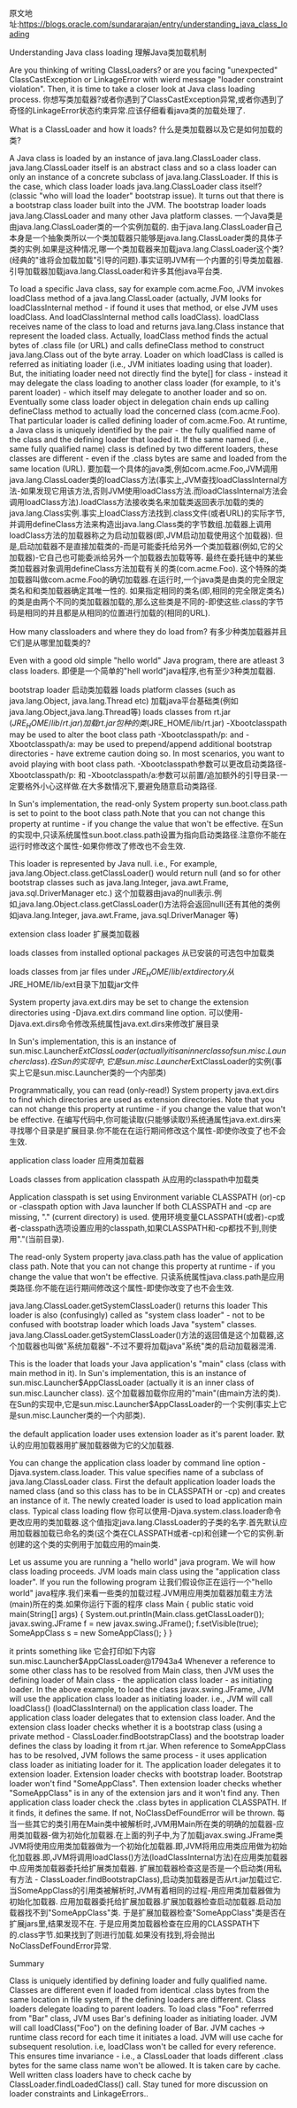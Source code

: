 原文地址:https://blogs.oracle.com/sundararajan/entry/understanding_java_class_loading

Understanding Java class loading
理解Java类加载机制


Are you thinking of writing ClassLoaders? or are you facing "unexpected" ClassCastException or LinkageError with wierd message "loader constraint violation". Then, it is time to take a closer look at Java class loading process.
你想写类加载器?或者你遇到了ClassCastException异常,或者你遇到了奇怪的LinkageError状态约束异常.应该仔细看看java类的加载处理了.

What is a ClassLoader and how it loads?
什么是类加载器以及它是如何加载的类?

A Java class is loaded by an instance of java.lang.ClassLoader class. java.lang.ClassLoader itself is an abstract class and so a class loader can only an instance of a concrete subclass of java.lang.ClassLoader. If this is the case, which class loader loads java.lang.ClassLoader class itself? (classic "who will load the loader" bootstrap issue). It turns out that there is a bootstrap class loader built into the JVM. The bootstrap loader loads java.lang.ClassLoader and many other Java platform classes.
一个Java类是由java.lang.ClassLoader类的一个实例加载的. 由于java.lang.ClassLoader自己本身是一个抽象类所以一个类加载器只能够是java.lang.ClassLoader类的具体子类的实例.如果是这种情况,哪一个类加载器来加载java.lang.ClassLoader这个类?(经典的"谁将会加载加载"引导的问题).事实证明JVM有一个内置的引导类加载器.引导加载器加载java.lang.ClassLoader和许多其他java平台类.

To load a specific Java class, say for example com.acme.Foo, JVM invokes loadClass method of a java.lang.ClassLoader (actually, JVM looks for loadClassInternal method - if found it uses that method, or else JVM uses loadClass. And loadClassInternal method calls loadClass). loadClass receives name of the class to load and returns java.lang.Class instance that represent the loaded class. Actually, loadClass method finds the actual bytes of .class file (or URL) and calls defineClass method to construct java.lang.Class out of the byte array. Loader on which loadClass is called is referred as initiating loader (i.e., JVM initiates loading using that loader).
But, the initiating loader need not directly find the byte[] for class - instead it may delegate the class loading to another class loader (for example, to it's parent loader) - which itself may delegate to another loader and so on.
Eventually some class loader object in delegation chain ends up calling defineClass method to actually load the concerned class (com.acme.Foo).
That particular loader is called defining loader of com.acme.Foo. At runtime, a Java class is uniquely identified by the pair - the fully qualified name of the class and the defining loader that loaded it.
If the same named (i.e., same fully qualified name) class is defined by two different loaders, these classes are different - even if the .class bytes are same and loaded from the same location (URL).
要加载一个具体的java类,例如com.acme.Foo,JVM调用java.lang.ClassLoader类的loadClass方法(事实上,JVM查找loadClassInternal方法-如果发现它用该方法,否则JVM使用loadClass方法.而loadClassInternal方法会调用loadClass方法).loadClass方法接收类名来加载类返回表示加载的类的java.lang.Class实例.事实上loadClass方法找到.class文件(或者URL)的实际字节,并调用defineClass方法来构造出java.lang.Class类的字节数组.加载器上调用loadClass方法的加载器称之为启动加载器(即,JVM启动加载使用这个加载器).
但是,启动加载器不是直接加载类的-而是可能委托给另外一个类加载器(例如,它的父加载器)-它自己也可能委派给另外一个加载器去加载等等.
最终在委托链中的某些类加载器对象调用defineClass方法加载有关的类(com.acme.Foo).
这个特殊的类加载器叫做com.acme.Foo的确切加载器.在运行时,一个java类是由类的完全限定类名和和类加载器确定其唯一性的.
如果指定相同的类名(即,相同的完全限定类名)的类是由两个不同的类加载器加载的,那么这些类是不同的-即使这些.class的字节码是相同的并且都是从相同的位置进行加载的(相同的URL).

How many classloaders and where they do load from?
有多少种类加载器并且它们是从哪里加载类的?

Even with a good old simple "hello world" Java program, there are atleast 3 class loaders.
即便是一个简单的"hell world"java程序,也有至少3种类加载器.

bootstrap loader
启动类加载器
loads platform classes (such as java.lang.Object, java.lang.Thread etc)
加载java平台基础类(例如java.lang.Object,java.lang.Thread等)
loads classes from rt.jar ($JRE_HOME/lib/rt.jar)
加载rt.jar包种的类($JRE_HOME/lib/rt.jar)
-Xbootclasspath may be used to alter the boot class path -Xbootclasspath/p: and -Xbootclasspath/a: may be used to prepend/append additional bootstrap directories - have extreme caution doing so. In most scenarios, you want to avoid playing with boot class path.
-Xbootclasspath参数可以更改启动类路径-Xbootclasspath/p: 和 -Xbootclasspath/a:参数可以前置/追加额外的引导目录-一定要格外小心这样做.在大多数情况下,要避免随意启动类路径.


In Sun's implementation, the read-only System property sun.boot.class.path is set to point to the boot class path.Note that you can not change this property at runtime - if you change the value that won't be effective.
在Sun的实现中,只读系统属性sun.boot.class.path设置为指向启动类路径.注意你不能在运行时修改这个属性-如果你修改了修改也不会生效.

This loader is represented by Java null. i.e., For example, java.lang.Object.class.getClassLoader() would return null (and so for other bootstrap classes such as java.lang.Integer, java.awt.Frame, java.sql.DriverManager etc.)
这个加载器由java的null表示.例如,java.lang.Object.class.getClassLoader()方法将会返回null(还有其他的类例如java.lang.Integer, java.awt.Frame, java.sql.DriverManager 等)

extension class loader
扩展类加载器

loads classes from installed optional packages
从已安装的可选包中加载类

loads classes from jar files under $JRE_HOME/lib/ext directory
从$JRE_HOME/lib/ext目录下加载jar文件

System property java.ext.dirs may be set to change the extension directories using -Djava.ext.dirs command line option.
可以使用-Djava.ext.dirs命令修改系统属性java.ext.dirs来修改扩展目录


In Sun's implementation, this is an instance of sun.misc.Launcher$ExtClassLoader (actually it is an inner class of sun.misc.Launcher class).
在Sun的实现中,它是sun.misc.Launcher$ExtClassLoader的实例(事实上它是sun.misc.Launcher类的一个内部类)

Programmatically, you can read (only-read!) System property java.ext.dirs to find which directories are used as extension directories. Note that you can not change this property at runtime - if you change the value that won't be effective.
在编写代码中,你可能读取(只能够读取!)系统通属性java.ext.dirs来寻找哪个目录是扩展目录.你不能在在运行期间修改这个属性-即使你改变了也不会生效.

application class loader
应用类加载器

Loads classes from application classpath
从应用的classpath中加载类

Application classpath is set using Environment variable CLASSPATH (or)-cp or -classpath option with Java launcher If both CLASSPATH and -cp are missing, "." (current directory) is used.
使用环境变量CLASSPATH(或者)-cp或者-classpath选项设置应用的classpath,如果CLASSPATH和-cp都找不到,则使用"."(当前目录).

The read-only System property java.class.path has the value of application class path. Note that you can not change this property at runtime - if you change the value that won't be effective.
只读系统属性java.class.path是应用类路径.你不能在运行期间修改这个属性-即使你改变了也不会生效.


java.lang.ClassLoader.getSystemClassLoader() returns this loader This loader is also (confusingly) called as "system class loader" - not to be confused with bootstrap loader which loads Java "system" classes.
java.lang.ClassLoader.getSystemClassLoader()方法的返回值是这个加载器,这个加载器也叫做"系统加载器"-不过不要将加载java"系统"类的启动加载器混淆.


This is the loader that loads your Java application's "main" class (class with main method in it). In Sun's implementation, this is an instance of sun.misc.Launcher$AppClassLoader (actually it is an inner class of sun.misc.Launcher class).
这个加载器加载你应用的"main"(由main方法的类).在Sun的实现中,它是sun.misc.Launcher$AppClassLoader的一个实例(事实上它是sun.misc.Launcher类的一个内部类).

the default application loader uses extension loader as it's parent loader.
默认的应用加载器用扩展加载器做为它的父加载器.


You can change the application class loader by command line option -Djava.system.class.loader. This value specifies name of a subclass of java.lang.ClassLoader class. First the default application loader loads the named class (and so this class has to be in CLASSPATH or -cp) and creates an instance of it. The newly created loader is used to load application main class.
Typical class loading flow
你可以使用-Djava.system.class.loader命令更改应用的类加载器.这个值指定java.lang.ClassLoader的子类的名字.首先默认应用加载器加载已命名的类(这个类在CLASSPATH或者-cp)和创建一个它的实例.新创建的这个类的实例用于加载应用的main类.

Let us assume you are running a "hello world" java program. We will how class loading proceeds. JVM loads main class using the "application class loader". If you run the following program
让我们假设你正在运行一个"hello world" java程序.我们来看一些类的加载过程.JVM用应用类加载器加载主方法(main)所在的类.如果你运行下面的程序
class Main {
	public static void main(String[] args) {
            System.out.println(Main.class.getClassLoader());
            javax.swing.JFrame f = new javax.swing.JFrame();
            f.setVisible(true);
            SomeAppClass s = new SomeAppClass();
	}
}

it prints something like
它会打印如下内容
sun.misc.Launcher$AppClassLoader@17943a4
Whenever a reference to some other class has to be resolved from Main class, then JVM uses the defining loader of Main class - the application class loader - as initiating loader. In the above example, to load the class javax.swing.JFrame, JVM will use the application class loader as initiating loader. i.e., JVM will call loadClass() (loadClassInternal) on the application class loader. The application class loader delegates that to extension class loader.
And the extension class loader checks whether it is a bootstrap class (using a private method - ClassLoader.findBootstrapClass) and the bootstrap loader defines the class by loading it from rt.jar.
When reference to SomeAppClass has to be resolved, JVM follows the same process - it uses application class loader as initiating loader for it.
The application loader delegates it to extension loader. Extension loader checks with bootstrap loader. Bootstrap loader won't find "SomeAppClass". Then extension loader checks whether "SomeAppClass" is in any of the extension jars and it won't find any.
Then application class loader check the .class bytes in application CLASSPATH. If it finds, it defines the same. If not, NoClassDefFoundError will be thrown.
每当一些其它的类引用在Main类中被解析时,JVM用Main所在类的明确的加载器-应用类加载器-做为初始化加载器.在上面的列子中,为了加载javax.swing.JFrame类JVM将使用应用类加载器做为一个初始化加载器.即,JVM将用应用类应用做为初始化加载器.即,JVM将调用loadClass()方法(loadClassInternal方法)在应用类加载器中.应用类加载器委托给扩展类加载器.
扩展加载器检查这是否是一个启动类(用私有方法 - ClassLoader.findBootstrapClass),启动类加载器是否从rt.jar加载过它.
当SomeAppClass的引用类被解析时,JVM有着相同的过程-用应用类加载器做为初始化加载器.
应用加载器委托给扩展加载器.扩展加载器检查启动加载器.启动加载器找不到"SomeAppClass"类.
于是扩展加载器检查"SomeAppClass"类是否在扩展jars里,结果发现不在.
于是应用类加载器检查在应用的CLASSPATH下的.class字节.如果找到了则进行加载.如果没有找到,将会抛出NoClassDefFoundError异常.

Summary

Class is uniquely identified by defining loader and fully qualified name.
Classes are different even if loaded from identical .class bytes from the same location in file system, if the defining loaders are different.
Class loaders delegate loading to parent loaders.
To load class "Foo" referrred from "Bar" class, JVM uses Bar's defining loader as initiating loader. JVM will call loadClass("Foo") on the defining loader of Bar.
JVM caches -> runtime class record for each time it initiates a load. JVM will use cache for subsequent resolution. i.e, loadClass won't be called for every reference. This ensures time invariance - i.e., a ClassLoader that loads different .class bytes for the same class name won't be allowed. It is taken care by cache. Well written class loaders have to check cache by ClassLoader.findLoadedClass() call.
Stay tuned for more discussion on loader constraints and LinkageErrors..